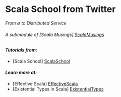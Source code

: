 

#  **Scala School from Twitter**
*From ∅ to Distributed Service*

###### A submodule of [Scala Musings] [ScalaMusings]

#### *Tutorials from:*
* [Scala School] [ScalaSchool]

#### *Learn more at:*
* [Effective Scala] [EffectiveScala]
* [Existential Types in Scala] [ExistentialTypes]

[ScalaSchool]: http://twitter.github.io/scala_school/
[ScalaMusings]: https://github.com/jimador/scala-musings
[EffectiveScala]: http://twitter.github.io/effectivescala/
[ExistentialTypes]: http://www.drmaciver.com/2008/03/existential-types-in-scala/

